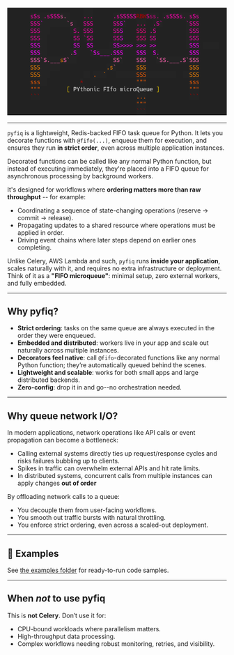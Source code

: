 <p align="center">
  <img src="extra/logo.png" alt="pyfiq Logo" width="592">
</p>

---

`pyfiq` is a lightweight, Redis-backed FIFO task queue for Python. It lets you decorate functions with `@fifo(...)`, enqueue them for execution, and ensures they run **in strict order**, even across multiple application instances.  

Decorated functions can be called like any normal Python function, but instead of executing immediately, they're placed into a FIFO queue for asynchronous processing by background workers.  

It's designed for workflows where **ordering matters more than raw throughput** -- for example:  

- Coordinating a sequence of state-changing operations (reserve -> commit -> release).  
- Propagating updates to a shared resource where operations must be applied in order.  
- Driving event chains where later steps depend on earlier ones completing.  

Unlike Celery, AWS Lambda and such, `pyfiq` runs **inside your application**, scales naturally with it, and requires no extra infrastructure or deployment. Think of it as a **"FIFO microqueue"**: minimal setup, zero external workers, and fully embedded.  

---

## Why pyfiq?  

- **Strict ordering**: tasks on the same queue are always executed in the order they were enqueued.  
- **Embedded and distributed**: workers live in your app and scale out naturally across multiple instances.  
- **Decorators feel native**: call `@fifo`-decorated functions like any normal Python function; they’re automatically queued behind the scenes.  
- **Lightweight and scalable**: works for both small apps and large distributed backends.  
- **Zero-config**: drop it in and go--no orchestration needed.  

---

## Why queue network I/O?  

In modern applications, network operations like API calls or event propagation can become a bottleneck:  

- Calling external systems directly ties up request/response cycles and risks failures bubbling up to clients.  
- Spikes in traffic can overwhelm external APIs and hit rate limits.  
- In distributed systems, concurrent calls from multiple instances can apply changes **out of order**  

By offloading network calls to a queue:  
- You decouple them from user-facing workflows.  
- You smooth out traffic bursts with natural throttling.  
- You enforce strict ordering, even across a scaled-out deployment.  

---

## 📖 Examples

See [the examples folder](./extra/examples) for ready-to-run code samples.  

---

## When *not* to use pyfiq  

This is **not Celery**. Don’t use it for:  

- CPU-bound workloads where parallelism matters.  
- High-throughput data processing.  
- Complex workflows needing robust monitoring, retries, and visibility.  
